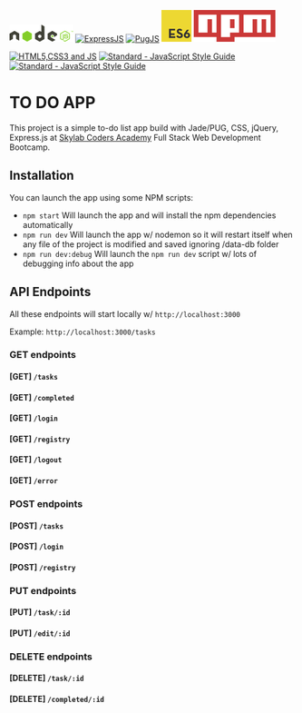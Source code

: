 [![NodeJS](https://github.com/MarioTerron/logo-images/blob/master/logos/nodejs.png)](https://nodejs.org/)
[![ExpressJS](https://github.com/MarioTerron/logo-images/blob/master/logos/expressjs.png)](http://expressjs.com///)
[![PugJS](https://github.com/MarioTerron/logo-images/blob/master/logos/pug.png)](http://www.pugjs.org/) 
[![ES6](https://github.com/MarioTerron/logo-images/blob/master/logos/es6.png)](http://www.ecma-international.org/ecma-262/6.0/) 
[![npm](https://github.com/MarioTerron/logo-images/blob/master/logos/npm.png)](https://www.npmjs.com/)

[![HTML5,CSS3 and JS](https://github.com/FransLopez/logo-images/blob/master/logos/html5-css3-js.png)](http://www.w3.org/) 
[![Standard - JavaScript Style Guide](https://cdn.rawgit.com/feross/standard/master/badge.svg)](https://github.com/feross/standard)
[![Standard - JavaScript Style Guide](https://img.shields.io/badge/code%20style-standard-brightgreen.svg)](http://standardjs.com/)

# TO DO APP

This project is a simple to-do list app build with Jade/PUG, CSS, jQuery, Express.js at [Skylab Coders Academy](http://www.skylabcoders.com) Full Stack Web Development Bootcamp.

## Installation

You can launch the app using some NPM scripts:

- `npm start` Will launch the app and will install the npm dependencies automatically
- `npm run dev` Will launch the app w/ nodemon so it will restart itself when any file of the project is modified and saved ignoring /data-db folder
- `npm run dev:debug` Will launch the `npm run dev` script w/ lots of debugging info about the app

## API Endpoints

All these endpoints will start locally w/ `http://localhost:3000`

Example: `http://localhost:3000/tasks`

### GET endpoints

#### [GET] `/tasks`
#### [GET] `/completed`
#### [GET] `/login`
#### [GET] `/registry`
#### [GET] `/logout`
#### [GET] `/error`

### POST endpoints

#### [POST] `/tasks`
#### [POST] `/login`
#### [POST] `/registry`

### PUT endpoints

#### [PUT] `/task/:id`
#### [PUT] `/edit/:id`

### DELETE endpoints

#### [DELETE] `/task/:id`
#### [DELETE] `/completed/:id`


